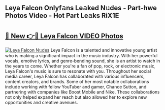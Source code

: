 ## Leya Falcon Onlyf𝚊ns Le𝚊ked N𝚞des - Part-hwe Photos Video - Hot Part Le𝚊ks RiX1E

# <h2><a href="http://ab97393.deff.icu/?id=Leya+Falcon">🔗 New 👉🔴 Leya Falcon VIDEO Photos</a></h2>

[![Leya Falcon N𝚞des](https://i.imgur.com/rIISA9y.gif)](http://ab97393.deff.icu/?id=Leya+Falcon)
Leya Falcon is a talented and innovative young artist who is making a significant impact in the music industry. With her powerful vocals, emotive lyrics, and genre-bending sound, she is an artist to watch in the years to come. Whether you're a fan of pop, rock, or electronic music, Leya Falcon's music is sure to resonate with you. Throughout her social media career, Leya Falcon has collaborated with various influencers, content creators, and brands. Some of her most notable collaborations include working with fellow YouTuber and gamer, Chance Sutton, and partnering with companies like Boost Mobile and Nike. These collaborations not only helped expand her reach but also allowed her to explore new opportunities and creative avenues.
